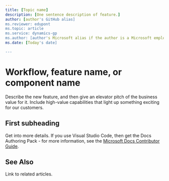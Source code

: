 ```yaml
---
title: [Topic name]
description: [One sentence description of feature.]
author: [author's GitHub alias]
ms.reviewer: edupont
ms.topic: article
ms.service: dynamics-gp
ms.author: [author's Microsoft alias if the author is a Microsoft employee]
ms.date: [Today's date]

---
```


# Workflow, feature name, or component name

Describe the new feature, and then give an elevator pitch of the business value for it. Include high-value capabilities that light up something exciting for our customers.  

## First subheading
Get into more details. If you use Visual Studio Code, then get the Docs Authoring Pack - for more information, see the [Microsoft Docs Contributor Guide](https://docs.microsoft.com/en-us/contribute/).  

## See Also
Link to related articles.  

